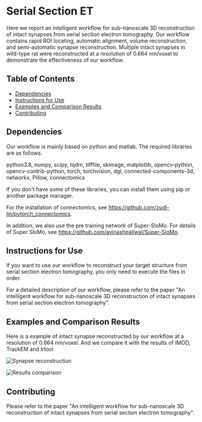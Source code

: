 # Serial Section ET
Here we report an intelligent workflow for sub-nanoscale 3D reconstruction of intact synapses from serial section electron tomography. 
Our workflow contains rapid ROI locating, automatic alignment, volume reconstruction, and semi-automatic synapse reconstruction. 
Multiple intact synapses in wild-type rat were reconstructed at a resolution of 0.664 nm/voxel to demonstrate the effectiveness of our workflow.


## Table of Contents
- [Dependencies](#Dependencies)
- [Instructions for Use](#Instructions-for-Use)
- [Examples and Comparison Results](#Examples-and-Comparison-Results)
- [Contributing](#Contributing)

## Dependencies
Our workflow is mainly based on python and matlab.
The required libraries are as follows. 

python3.8, numpy, scipy, tqdm, tifffile, skimage, matplotlib, opencv-python, opencv-contrib-python, torch, torchvision, dgl, connected-components-3d, networkx, Pillow, connectomics

If you don't have some of these libraries, you can install them using pip or another package manager.

For the installation of connectomics, see https://github.com/zudi-lin/pytorch_connectomics.

In addition, we also use the pre training network of Super-SloMo. For details of Super SloMo, see https://github.com/avinashpaliwal/Super-SloMo.

## Instructions for Use
If you want to use our workflow to reconstruct your target structure from serial section electron tomography, you only need to execute the files in order.

For a detailed description of our workflow, please refer to the paper "An intelligent workflow for sub-nanoscale 3D reconstruction of intact synapses from serial section electron tomography".

## Examples and Comparison Results
Here is a example of intact synapse reconstructed by our workflow at a resolution of 0.664 nm/voxel.
And we compare it with the results of IMOD, TrackEM and Irtool.

![Synapse reconstruction](https://github.com/VictorCSheng/SSET/raw/main/paper_image/fig8.png)

![Results comparison](https://github.com/VictorCSheng/SSET/raw/main/paper_image/fig9.png)

## Contributing
Please refer to the paper "An intelligent workflow for sub-nanoscale 3D reconstruction of intact synapses from serial section electron tomography".